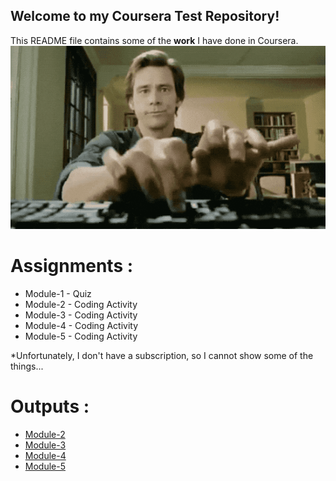 ## Welcome to my Coursera Test Repository!


This README file contains some of the **work** I have done in Coursera. 
![Course Completion certificate](https://github.com/aakella1/coursera-test/blob/f12d7f005889cedcae06f409c7bf80718ce23aec/site/images/EarnestPracticalArabianoryx-max-1mb.gif)

# Assignments :

* Module-1 - Quiz 
* Module-2 - Coding Activity
* Module-3 - Coding Activity
* Module-4 - Coding Activity
* Module-5 - Coding Activity

*Unfortunately, I don't have a subscription, so I cannot show some of the things...


# Outputs :

* [Module-2]()
* [Module-3]()
* [Module-4]()
* [Module-5]()
